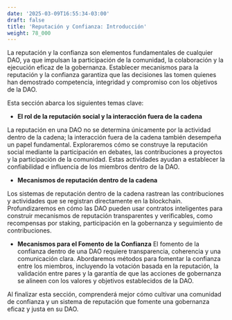 ```yaml
---
date: '2025-03-09T16:55:34-03:00'
draft: false
title: 'Reputación y Confianza: Introducción'
weight: 78_000
---
```


La reputación y la confianza son elementos fundamentales de cualquier DAO, ya que impulsan la participación de la comunidad, la colaboración y la ejecución eficaz de la gobernanza. Establecer mecanismos para la reputación y la confianza garantiza que las decisiones las tomen quienes han demostrado competencia, integridad y compromiso con los objetivos de la DAO.

Esta sección abarca los siguientes temas clave:

- **El rol de la reputación social y la interacción fuera de la cadena**

La reputación en una DAO no se determina únicamente por la actividad dentro de la cadena; la interacción fuera de la cadena también desempeña un papel fundamental. Exploraremos cómo se construye la reputación social mediante la participación en debates, las contribuciones a proyectos y la participación de la comunidad. Estas actividades ayudan a establecer la confiabilidad e influencia de los miembros dentro de la DAO.

- **Mecanismos de reputación dentro de la cadena**

Los sistemas de reputación dentro de la cadena rastrean las contribuciones y actividades que se registran directamente en la blockchain. Profundizaremos en cómo las DAO pueden usar contratos inteligentes para construir mecanismos de reputación transparentes y verificables, como recompensas por staking, participación en la gobernanza y seguimiento de contribuciones.

- **Mecanismos para el Fomento de la Confianza**
El fomento de la confianza dentro de una DAO requiere transparencia, coherencia y una comunicación clara. Abordaremos métodos para fomentar la confianza entre los miembros, incluyendo la votación basada en la reputación, la validación entre pares y la garantía de que las acciones de gobernanza se alineen con los valores y objetivos establecidos de la DAO.

Al finalizar esta sección, comprenderá mejor cómo cultivar una comunidad de confianza y un sistema de reputación que fomente una gobernanza eficaz y justa en su DAO.